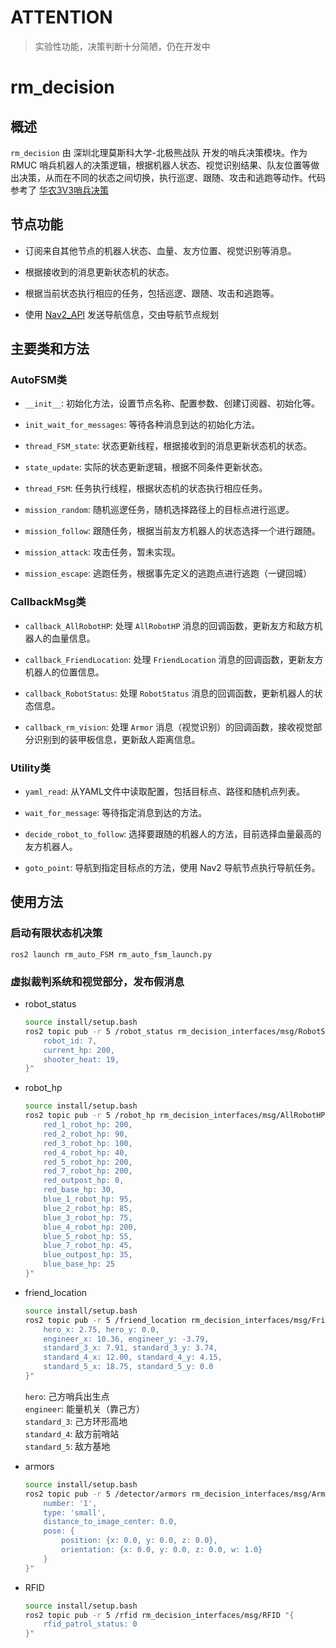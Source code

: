 # ATTENTION

> 实验性功能，决策判断十分简陋，仍在开发中

# rm_decision

## 概述

`rm_decision` 由 深圳北理莫斯科大学-北极熊战队 开发的哨兵决策模块。作为 RMUC 哨兵机器人的决策逻辑，根据机器人状态、视觉识别结果、队友位置等做出决策，从而在不同的状态之间切换，执行巡逻、跟随、攻击和逃跑等动作。代码参考了 [华农3V3哨兵决策](https://github.com/SCAU-RM-NAV/rm2022_auto_infantry_ws/tree/main/src/auto_nav/scripts)

## 节点功能

- 订阅来自其他节点的机器人状态、血量、友方位置、视觉识别等消息。

- 根据接收到的消息更新状态机的状态。

- 根据当前状态执行相应的任务，包括巡逻、跟随、攻击和逃跑等。

- 使用 [Nav2_API](/src/rm_decision/Nav2_API.md) 发送导航信息，交由导航节点规划

## 主要类和方法

### AutoFSM类

- `__init__`: 初始化方法，设置节点名称、配置参数、创建订阅器、初始化等。

- `init_wait_for_messages`: 等待各种消息到达的初始化方法。

- `thread_FSM_state`: 状态更新线程，根据接收到的消息更新状态机的状态。

- `state_update`: 实际的状态更新逻辑，根据不同条件更新状态。

- `thread_FSM`: 任务执行线程，根据状态机的状态执行相应任务。

- `mission_random`: 随机巡逻任务，随机选择路径上的目标点进行巡逻。

- `mission_follow`: 跟随任务，根据当前友方机器人的状态选择一个进行跟随。

- `mission_attack`: 攻击任务，暂未实现。

- `mission_escape`: 逃跑任务，根据事先定义的逃跑点进行逃跑（一键回城）

### CallbackMsg类

- `callback_AllRobotHP`: 处理 `AllRobotHP` 消息的回调函数，更新友方和敌方机器人的血量信息。

- `callback_FriendLocation`: 处理 `FriendLocation` 消息的回调函数，更新友方机器人的位置信息。

- `callback_RobotStatus`: 处理 `RobotStatus` 消息的回调函数，更新机器人的状态信息。

- `callback_rm_vision`: 处理 `Armor` 消息（视觉识别）的回调函数，接收视觉部分识别到的装甲板信息，更新敌人距离信息。

### Utility类

- `yaml_read`: 从YAML文件中读取配置，包括目标点、路径和随机点列表。

- `wait_for_message`: 等待指定消息到达的方法。

- `decide_robot_to_follow`: 选择要跟随的机器人的方法，目前选择血量最高的友方机器人。

- `goto_point`: 导航到指定目标点的方法，使用 Nav2 导航节点执行导航任务。

## 使用方法

### 启动有限状态机决策

```Shell
ros2 launch rm_auto_FSM rm_auto_fsm_launch.py
```

### 虚拟裁判系统和视觉部分，发布假消息

- robot_status

    ```bash
    source install/setup.bash
    ros2 topic pub -r 5 /robot_status rm_decision_interfaces/msg/RobotStatus "{
        robot_id: 7,
        current_hp: 200,
        shooter_heat: 19,
    }"
    ```

- robot_hp

    ```bash
    source install/setup.bash
    ros2 topic pub -r 5 /robot_hp rm_decision_interfaces/msg/AllRobotHP "{
        red_1_robot_hp: 200,
        red_2_robot_hp: 90,
        red_3_robot_hp: 100,
        red_4_robot_hp: 40,
        red_5_robot_hp: 200,
        red_7_robot_hp: 200,
        red_outpost_hp: 0,
        red_base_hp: 30,
        blue_1_robot_hp: 95,
        blue_2_robot_hp: 85,
        blue_3_robot_hp: 75,
        blue_4_robot_hp: 200,
        blue_5_robot_hp: 55,
        blue_7_robot_hp: 45,
        blue_outpost_hp: 35,
        blue_base_hp: 25
    }"
    ```

- friend_location

    ```bash
    source install/setup.bash
    ros2 topic pub -r 5 /friend_location rm_decision_interfaces/msg/FriendLocation "{
        hero_x: 2.75, hero_y: 0.0, 
        engineer_x: 10.36, engineer_y: -3.79, 
        standard_3_x: 7.91, standard_3_y: 3.74, 
        standard_4_x: 12.00, standard_4_y: 4.15, 
        standard_5_x: 18.75, standard_5_y: 0.0
    }" 
    ```

    `hero`: 己方哨兵出生点  
    `engineer`: 能量机关（靠己方）  
    `standard_3`: 己方环形高地  
    `standard_4`: 敌方前哨站  
    `standard_5`: 敌方基地  

- armors

    ```bash
    source install/setup.bash
    ros2 topic pub -r 5 /detector/armors rm_decision_interfaces/msg/Armor "{
        number: '1',
        type: 'small',
        distance_to_image_center: 0.0,
        pose: {
            position: {x: 0.0, y: 0.0, z: 0.0},
            orientation: {x: 0.0, y: 0.0, z: 0.0, w: 1.0}
        }
    }"
    ```

- RFID

    ```bash
    source install/setup.bash
    ros2 topic pub -r 5 /rfid rm_decision_interfaces/msg/RFID "{
        rfid_patrol_status: 0
    }"
    ```
